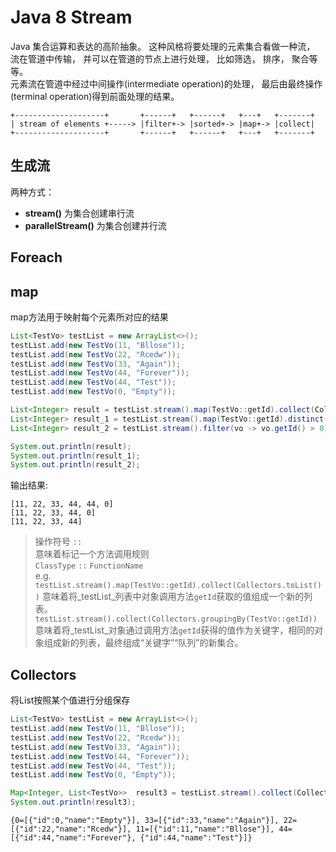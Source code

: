 # Java 8 Stream  
Java 集合运算和表达的高阶抽象。 这种风格将要处理的元素集合看做一种流， 流在管道中传输， 并可以在管道的节点上进行处理， 比如筛选， 排序， 聚合等等。  
元素流在管道中经过中间操作(intermediate operation)的处理， 最后由最终操作(terminal operation)得到前面处理的结果。  

```
+--------------------+       +------+   +------+   +---+   +-------+
| stream of elements +-----> |filter+-> |sorted+-> |map+-> |collect|
+--------------------+       +------+   +------+   +---+   +-------+
```

## 生成流  
两种方式：  
- **stream()** 为集合创建串行流  
- **parallelStream()** 为集合创建并行流  


## Foreach  

## map
map方法用于映射每个元素所对应的结果
``` Java
List<TestVo> testList = new ArrayList<>();
testList.add(new TestVo(11, "Bllose"));
testList.add(new TestVo(22, "Rcedw"));
testList.add(new TestVo(33, "Again"));
testList.add(new TestVo(44, "Forever"));
testList.add(new TestVo(44, "Test"));
testList.add(new TestVo(0, "Empty"));

List<Integer> result = testList.stream().map(TestVo::getId).collect(Collectors.toList());
List<Integer> result_1 = testList.stream().map(TestVo::getId).distinct().collect(Collectors.toList());
List<Integer> result_2 = testList.stream().filter(vo -> vo.getId() > 0).map(TestVo::getId).distinct().collect(Collectors.toList());

System.out.println(result);
System.out.println(result_1);
System.out.println(result_2);
```  
输出结果: 
```  
[11, 22, 33, 44, 44, 0]
[11, 22, 33, 44, 0]
[11, 22, 33, 44]
```   
> 操作符号 ```::```  
> 意味着标记一个方法调用规则  
> ```ClassType``` ```::``` ```FunctionName```   
> e.g.
> ```testList.stream().map(TestVo::getId).collect(Collectors.toList())```
> 意味着将_testList_列表中对象调用方法```getId```获取的值组成一个新的列表。  
> ```testList.stream().collect(Collectors.groupingBy(TestVo::getId))```
> 意味着将_testList_对象通过调用方法```getId```获得的值作为关键字，相同的对象组成新的列表，最终组成“关键字”“队列”的新集合。


## Collectors  
将List按照某个值进行分组保存  
``` Java
List<TestVo> testList = new ArrayList<>();
testList.add(new TestVo(11, "Bllose"));
testList.add(new TestVo(22, "Rcedw"));
testList.add(new TestVo(33, "Again"));
testList.add(new TestVo(44, "Forever"));
testList.add(new TestVo(44, "Test"));
testList.add(new TestVo(0, "Empty"));

Map<Integer, List<TestVo>>  result3 = testList.stream().collect(Collectors.groupingBy(TestVo::getId));
System.out.println(result3);        
```  
```
{0=[{"id":0,"name":"Empty"}], 33=[{"id":33,"name":"Again"}], 22=[{"id":22,"name":"Rcedw"}], 11=[{"id":11,"name":"Bllose"}], 44=[{"id":44,"name":"Forever"}, {"id":44,"name":"Test"}]}
```  

